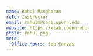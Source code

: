 ```yaml
---
name: Rahul Mangharam
role: Instructor
email: rahulm@seas.upenn.edu
website: https://xlab.upenn.edu
photo: rahul.png
meta:
  Office Hours: See Canvas
---
```


